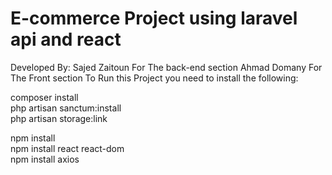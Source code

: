 # E-commerce Project using laravel api  and react #
Developed By:
Sajed Zaitoun For The back-end section
Ahmad Domany For The Front section
To Run this Project you need to install the following:

composer install  
php artisan sanctum:install   
php artisan storage:link  


npm install  
npm install react react-dom  
npm install axios  

